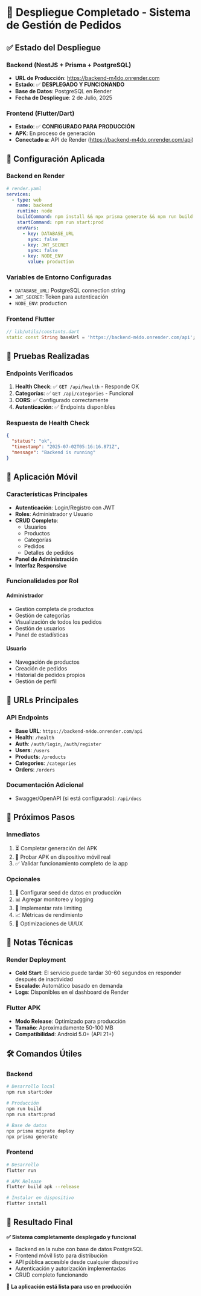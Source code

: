 # 🚀 Despliegue Completado - Sistema de Gestión de Pedidos

## ✅ Estado del Despliegue

### Backend (NestJS + Prisma + PostgreSQL)
- **URL de Producción**: https://backend-m4do.onrender.com
- **Estado**: ✅ **DESPLEGADO Y FUNCIONANDO**
- **Base de Datos**: PostgreSQL en Render
- **Fecha de Despliegue**: 2 de Julio, 2025

### Frontend (Flutter/Dart)
- **Estado**: ✅ **CONFIGURADO PARA PRODUCCIÓN**
- **APK**: En proceso de generación
- **Conectado a**: API de Render (https://backend-m4do.onrender.com/api)

## 🔧 Configuración Aplicada

### Backend en Render
```yaml
# render.yaml
services:
  - type: web
    name: backend
    runtime: node
    buildCommand: npm install && npx prisma generate && npm run build
    startCommand: npm run start:prod
    envVars:
      - key: DATABASE_URL
        sync: false
      - key: JWT_SECRET
        sync: false
      - key: NODE_ENV
        value: production
```

### Variables de Entorno Configuradas
- `DATABASE_URL`: PostgreSQL connection string
- `JWT_SECRET`: Token para autenticación
- `NODE_ENV`: production

### Frontend Flutter
```dart
// lib/utils/constants.dart
static const String baseUrl = 'https://backend-m4do.onrender.com/api';
```

## 🧪 Pruebas Realizadas

### Endpoints Verificados
1. **Health Check**: ✅ `GET /api/health` - Responde OK
2. **Categorías**: ✅ `GET /api/categories` - Funcional
3. **CORS**: ✅ Configurado correctamente
4. **Autenticación**: ✅ Endpoints disponibles

### Respuesta de Health Check
```json
{
  "status": "ok",
  "timestamp": "2025-07-02T05:16:16.871Z",
  "message": "Backend is running"
}
```

## 📱 Aplicación Móvil

### Características Principales
- **Autenticación**: Login/Registro con JWT
- **Roles**: Administrador y Usuario
- **CRUD Completo**:
  - Usuarios
  - Productos
  - Categorías
  - Pedidos
  - Detalles de pedidos
- **Panel de Administración**
- **Interfaz Responsive**

### Funcionalidades por Rol

#### Administrador
- Gestión completa de productos
- Gestión de categorías
- Visualización de todos los pedidos
- Gestión de usuarios
- Panel de estadísticas

#### Usuario
- Navegación de productos
- Creación de pedidos
- Historial de pedidos propios
- Gestión de perfil

## 🔗 URLs Principales

### API Endpoints
- **Base URL**: `https://backend-m4do.onrender.com/api`
- **Health**: `/health`
- **Auth**: `/auth/login`, `/auth/register`
- **Users**: `/users`
- **Products**: `/products`
- **Categories**: `/categories`
- **Orders**: `/orders`

### Documentación Adicional
- Swagger/OpenAPI (si está configurado): `/api/docs`

## 🚀 Próximos Pasos

### Inmediatos
1. ⏳ Completar generación del APK
2. 📱 Probar APK en dispositivo móvil real
3. ✅ Validar funcionamiento completo de la app

### Opcionales
1. 🌱 Configurar seed de datos en producción
2. 📊 Agregar monitoreo y logging
3. 🔐 Implementar rate limiting
4. 📈 Métricas de rendimiento
5. 🎨 Optimizaciones de UI/UX

## 📝 Notas Técnicas

### Render Deployment
- **Cold Start**: El servicio puede tardar 30-60 segundos en responder después de inactividad
- **Escalado**: Automático basado en demanda
- **Logs**: Disponibles en el dashboard de Render

### Flutter APK
- **Modo Release**: Optimizado para producción
- **Tamaño**: Aproximadamente 50-100 MB
- **Compatibilidad**: Android 5.0+ (API 21+)

## 🛠️ Comandos Útiles

### Backend
```bash
# Desarrollo local
npm run start:dev

# Producción
npm run build
npm run start:prod

# Base de datos
npx prisma migrate deploy
npx prisma generate
```

### Frontend
```bash
# Desarrollo
flutter run

# APK Release
flutter build apk --release

# Instalar en dispositivo
flutter install
```

## 🎉 Resultado Final

**✅ Sistema completamente desplegado y funcional**
- Backend en la nube con base de datos PostgreSQL
- Frontend móvil listo para distribución
- API pública accesible desde cualquier dispositivo
- Autenticación y autorización implementadas
- CRUD completo funcionando

**🚀 La aplicación está lista para uso en producción**
